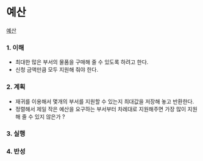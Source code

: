 # 예산

[예산](https://programmers.co.kr/learn/courses/30/lessons/12982)

### 1. 이해

- 최대한 많은 부서의 물품을 구매해 줄 수 있도록 하려고 한다.
- 신청 금액만큼 모두 지원해 줘야 한다.

### 2. 계획

- 재귀를 이용해서 몇개의 부서를 지원할 수 있는지 최대값을 저장해 놓고 반환한다.
- 정렬해서 제일 작은 예산을 요구하는 부서부터 차례대로 지원해주면 가장 많이 지원해 줄 수 있지 않은가 ?

### 3. 실행

### 4. 반성
